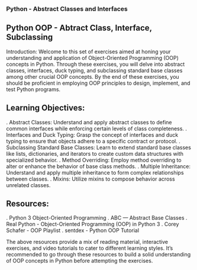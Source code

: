 ### Python - Abstract Classes and Interfaces

## Python OOP - Abtract Class, Interface, Subclassing

Introduction:
Welcome to this set of exercises aimed at honing your understanding and application of Object-Oriented Programming (OOP) concepts in Python. Through these exercises, you will delve into abstract classes, interfaces, duck typing, and subclassing standard base classes among other crucial OOP concepts. By the end of these exercises, you should be proficient in employing OOP principles to design, implement, and test Python programs.

## Learning Objectives:
. Abstract Classes: Understand and apply abstract classes to define common interfaces while enforcing certain levels of class completeness.
. Interfaces and Duck Typing: Grasp the concept of interfaces and duck typing to ensure that objects adhere to a specific contract or protocol.
. Subclassing Standard Base Classes: Learn to extend standard base classes like lists, dictionaries, and iterators to create custom data structures with specialized behavior.
. Method Overriding: Employ method overriding to alter or enhance the behavior of base class methods.
. Multiple Inheritance: Understand and apply multiple inheritance to form complex relationships between classes.
. Mixins: Utilize mixins to compose behavior across unrelated classes.

## Resources:

. Python 3 Object-Oriented Programming
. ABC — Abstract Base Classes
. Real Python - Object-Oriented Programming (OOP) in Python 3
. Corey Schafer - OOP Playlist
. sentdex - Python OOP Tutorial


The above resources provide a mix of reading material, interactive exercises, and video tutorials to cater to different learning styles. It’s recommended to go through these resources to build a solid understanding of OOP concepts in Python before attempting the exercises.
